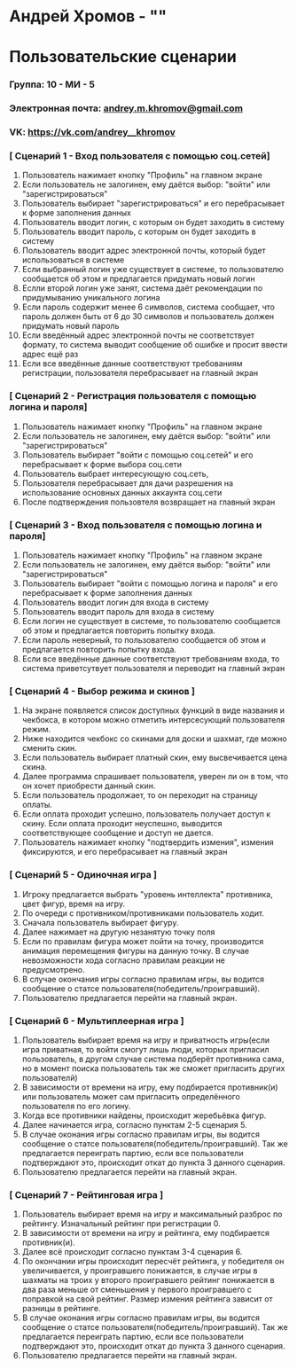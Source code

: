 # Андрей Хромов - ""
# Пользовательские сценарии

### Группа: 10 - МИ - 5
### Электронная почта: andrey.m.khromov@gmail.com
### VK: https://vk.com/andrey__khromov


### [ Сценарий 1 - Вход пользователя с помощью соц.сетей]
1. Пользователь нажимает кнопку "Профиль" на главном экране
2. Если пользователь не залогинен, ему даётся выбор: "войти" или "зарегистрироваться"
3. Пользователь выбирает "зарегистрироваться" и его перебрасывает к форме заполнения данных
4. Пользователь вводит логин, с которым он будет заходить в систему
5. Пользователь вводит пароль, с которым он будет заходить в систему
6. Пользователь вводит адрес электронной почты, который будет использоваться в системе
7. Если выбранный логин уже существует в системе, то пользователю сообщается об этом и предлагается придумать новый логин
8. Еслли второй логин уже занят, система даёт рекомендации по придумыванию уникального логина
9. Если пароль содержит менее 6 символов, система сообщает, что пароль должен быть от 6 до 30 символов и пользователь должен придумать новый пароль
10. Если введённый адрес электронной почты не соответствует формату, то система выводит сообщение об ошибке и просит ввести адрес ещё раз
11. Если все введённые данные соответствуют требованиям регистрации, пользователя перебрасывает на главный экран
### [ Сценарий 2 - Регистрация пользователя с помощью логина и пароля]
1. Пользователь нажимает кнопку "Профиль" на главном экране
2. Если пользователь не залогинен, ему даётся выбор: "войти" или "зарегистрироваться"
3. Пользователь выбирает "войти с помощью соц.сетей" и его перебрасывает к форме выбора соц.сети
4. Пользователь выбрает интересующую соц.сеть, 
5. Пользователя перебрасывает для дачи разрешения на использование основных данных аккаунта соц.сети
6. После подтверждения пользовтеля возвращает на главный экран
### [ Сценарий 3 - Вход пользователя с помощью логина и пароля]
1. Пользователь нажимает кнопку "Профиль" на главном экране
2. Если пользователь не залогинен, ему даётся выбор: "войти" или "зарегистрироваться"
3. Пользователь выбирает "войти с помощью логина и пароля" и его перебрасывает к форме заполнения данных
4. Пользователь вводит логин для входа в систему
5. Пользователь вводит пароль для входа в систему
6. Если логин не существует в системе, то пользователю сообщается об этом и предлагается повторить попытку входа.
7. Если пароль неверный, то пользователю сообщается об этом и предлагается повторить попытку входа.
8. Если все введённые данные соответствуют требованиям входа, то система приветсутвует пользователя и переводит на главный экран
### [ Сценарий 4 - Выбор режима и скинов ]
1. На экране появляется список доступных функций в виде названия и чекбокса, в котором можно отметить интерсесующий пользователя режим.
2. Ниже находится чекбокс со скинами для доски и шахмат, где можно сменить скин.
3. Если пользователь выбирает платный скин, ему высвечивается цена скина.
4. Далее программа спрашивает пользователя, уверен ли он в том, что он хочет приобрести данный скин.
5. Если пользователь продолжает, то он переходит на страницу оплаты. 
6. Если оплата проходит успешно, пользователь получает доступ к скину. Если оплата проходит неуспешно, выводится соответствующее сообщение и доступ не дается.
7. Пользователь нажимает кнопку "подтвердить измения", измения фиксируются, и его перебрасывает на главный экран
### [ Сценарий 5 - Одиночная игра ]
1. Игроку предлагается выбрать "уровень интеллекта" противника, цвет фигур, время на игру.
2. По очереди с противником/противниками пользователь ходит.
3. Сначала пользователь выбирает фигуру.
4. Далее нажимает на другую незанятую точку поля
5. Если по правилам фигура может пойти на точку, производится анимация перемещения фигуры на данную точку. В случае невозможности хода согласно правилам реакции не предусмотрено.
6. В случае окончания игры согласно правилам игры, вы водится сообщение о статсе пользователя(победитель/проигравший).
7. Пользователю предлагается перейти на главный экран.
### [ Сценарий 6 - Мультиплеерная игра ]
1. Пользователь выбирает время на игру и приватность игры(если игра приватная, то войти смогут лишь люди, которых пригласил пользователь, в другом случае система подберёт противника сама, но в момент поиска пользователь так же сможет пригласить других пользователй)
2. В зависимости от времени на игру, ему подбирается противник(и) или пользователь может сам пригласить определённого пользователя по его логину.
3. Когда все противники найдены, происходит жеребьёвка фигур.
4. Далее начинается игра, согласно пунктам 2-5 сценария 5.
5. В случае оконания игры согласно правилам игры, вы водится сообщение о статсе пользователя(победитель/проигравший). Так же предлагается переиграть партию, если все пользователи подтверждают это, происходит откат до пункта 3 данного сценария.
6. Пользователю предлагается перейти на главный экран.
### [ Сценарий 7 - Рейтинговая игра ]
1. Пользователь выбирает время на игру и максимальный разброс по рейтингу. Изначальный рейтинг при регистрации 0.
2. В зависимости от времени на игру и рейтинга, ему подбирается противник(и).
3. Далее всё происходит согласно пунктам 3-4 сценария 6.
4. По окончании игры происходит пересчёт рейтинга, у победителя он увеличивается, у проигравшего понижается, в случае игры в шахматы на троих у второго проигравшего рейтинг понижается в два раза меньше от сменьшения у первого проигравшего с поправкой на свой рейтинг. Размер измения рейтинга зависит от разницы в рейтинге.
5. В случае оконания игры согласно правилам игры, вы водится сообщение о статсе пользователя(победитель/проигравший). Так же предлагается переиграть партию, если все пользователи подтверждают это, происходит откат до пункта 3 данного сценария.
6. Пользователю предлагается перейти на главный экран.
